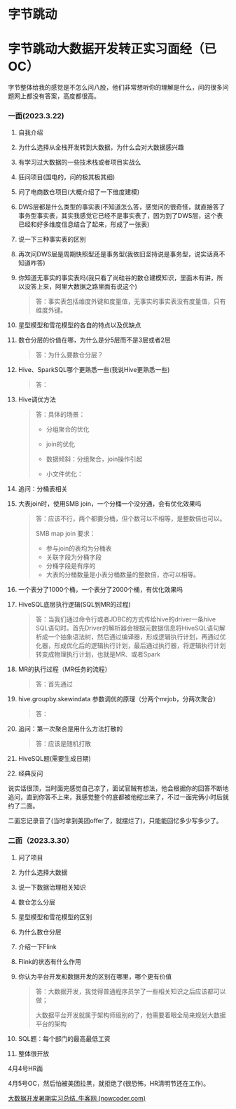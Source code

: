 # 字节跳动

# 字节跳动大数据开发转正实习面经（已OC）

字节整体给我的感觉是不怎么问八股，他们非常想听你的理解是什么，问的很多问题网上都没有答案，高度都很高。

### 一面(2023.3.22)

1. 自我介绍

2. 为什么选择从全栈开发转到大数据，为什么会对大数据感兴趣

3. 有学习过大数据的一些技术栈或者项目实战么

4. 狂问项目(国电的，问的极其极其细)

5. 问了电商数仓项目(大概介绍了一下维度建模)

6. DWS层都是什么类型的事实表(不知道怎么答，感觉问的很奇怪，就直接答了事务型事实表，其实我感觉它已经不是事实表了，因为到了DWS层，这个表已经和好多维度信息结合了起来，形成了一张表)

7. 说一下三种事实表的区别

8. 再次问DWS层是周期快照型还是事务型(我依旧坚持说是事务型，说实话真不知道咋答)

9. 你知道无事实的事实表吗(我只看了尚硅谷的数仓建模知识，里面木有讲，所以没答上来，阿里大数据之路里面有说这个)

   > 答：事实表包括维度外键和度量值，无事实的事实表没有度量值，只有维度外键。

10. 星型模型和雪花模型的各自的特点以及优缺点

11. 数仓分层的价值在哪，为什么是分5层而不是3层或者2层

    > 答：为什么要数仓分层？

12. Hive、SparkSQL哪个更熟悉一些(我说Hive更熟悉一些)

    > 答：

13. Hive调优方法

    > 答：具体的场景：
    >
    > - 分组聚合的优化
    > - join的优化
    >
    > - 数据倾斜：分组聚合，join操作引起
    > - 小文件优化：

14. 追问：分桶表相关

15. 大表join时，使用SMB join，一个分桶一个没分通，会有优化效果吗

    > 答：应该不行，两个都要分桶，但个数可以不相等，是整数倍也可以。
    >
    > SMB map join 要求：
    >
    > - 参与join的表均为分桶表
    > - 关联字段为分桶字段
    > - 分桶字段是有序的
    > - 大表的分桶数量是小表分桶数量的整数倍，亦可以相等。

16. 一个表分了1000个桶，一个表分了2000个桶，有优化效果吗

17. HiveSQL底层执行逻辑(SQL到MR的过程)

    > 答：当我们通过命令行或者JDBC的方式传给hive的driver一条hive SQL语句时。首先Driver的解析器会根据元数据信息将HiveSQL语句解析成一个抽象语法树，然后通过编译器，形成逻辑执行计划，再通过优化器，形成优化后的逻辑执行计划，最后通过执行器，将逻辑执行计划转变成物理执行计划，也就是MR、或者Spark

18. MR的执行过程（MR任务的流程）

    > 答：首先通过

19. hive.groupby.skewindata 参数调优的原理（分两个mrjob，分两次聚合）

    > 答：

20. 追问：第一次聚合是用什么方法打散的

    > 答：应该是随机打散

21. HiveSQL题(需要生成日期)

22. 经典反问



说实话很顶，当时面完感觉自己凉了，面试官贼有想法，他会根据你的回答不断地追问，直到你答不上来，我感觉整个的底都被他挖出来了，不过一面完俩小时后就约了二面。



二面忘记录音了(当时拿到美团offer了，就摆烂了)，只能能回忆多少写多少了。

### 二面（2023.3.30）

1. 问了项目

2. 为什么选择大数据

3. 说一下数据治理相关知识

   > 

4. 数仓怎么分层

   > 

5. 星型模型和雪花模型的区别

6. 为什么数仓分层

   > 

7. 介绍一下Flink

8. Flink的状态有什么作用

9. 你认为平台开发和数据开发的区别在哪里，哪个更有价值

   > 答：大数据开发，我觉得普通程序员学了一些相关知识之后应该都可以做；
   >
   > 大数据平台开发就属于架构师级别的了，他需要着眼全局来规划大数据平台的架构

10. SQL题：每个部门的最高最低工资

11. 整体很开放



4月4号HR面

4月5号OC，然后怕被美团拉黑，就拒绝了(很恐怖，HR清明节还在工作)。



[大数据开发暑期实习总结_牛客网 (nowcoder.com)](https://www.nowcoder.com/discuss/480324054499495936)









